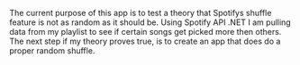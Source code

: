 The current purpose of this app is to test a theory that Spotifys shuffle feature is not as random as it should be. Using Spotify API .NET I am pulling data from my playlist to see if certain songs get picked more then others. The next step if my theory proves true, is to create an app that does do a proper random shuffle.
